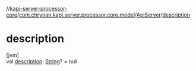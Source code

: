 //[kapi-server-processor-core](../../../index.md)/[com.chrynan.kapi.server.processor.core.model](../index.md)/[ApiServer](index.md)/[description](description.md)

# description

[jvm]\
val [description](description.md): [String](https://kotlinlang.org/api/latest/jvm/stdlib/kotlin/-string/index.html)? = null
